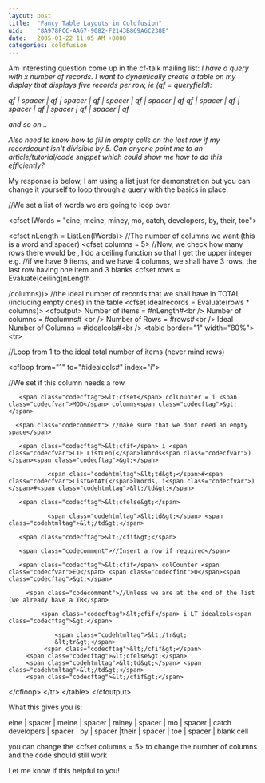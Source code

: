 ```yaml
---
layout: post
title:  "Fancy Table Layouts in Coldfusion"
uid:	"8A978FCC-AA67-9082-F2143B869A6C238E"
date:   2005-01-22 11:05 AM +0000
categories: coldfusion
---
```

Am interesting question come up in the cf-talk mailing list:
<i>I have a query with x number of records. I want to dynamically create a table on my display that displays five records per row, ie (qf = queryfield):

qf | spacer | qf | spacer | qf | spacer | qf | spacer | qf
qf | spacer | qf | spacer | qf | spacer | qf | spacer | qf
 
and so on...

Also need to know how to fill in empty cells on the last row if my recordcount isn't divisible by 5. Can anyone point me to an article/tutorial/code snippet which could show me how to do this efficiently?
</i>

My response is below, I am using a list just for demonstration but you can change it yourself to loop through a query with the basics in place.
<div class="code">
<span class="codecomment">//We set a list of words we are going to loop over</span>

<span class="codecftag">&lt;cfset </span>lWords = <span class="codecfvar">"eine, meine, miney, mo, catch, developers, by, their, toe"</span><span class="codecftag">&gt;</span>

<span class="codecftag">&lt;cfset </span>nLength = <span class="codecfvar">ListLen(</span>lWords<span class="codecfvar">)</span><span class="codecftag">&gt;</span>
<span class="codecomment">//The number of columns we want (this is a word and spacer)</span>
<span class="codecftag">&lt;cfset </span>columns = <span class="codecfint">5</span><span class="codecftag">&gt;</span>
<span class="codecomment">
//Now, we check how many rows there would be , I do a ceiling function
so that I get the upper integer e.g.</span>
<span class="codecomment">//if we have 9 items, and we have 4 columns, we shall have 3 rows, the last row having one item and 3 blanks</span>
<span class="codecftag">&lt;cfset</span> rows = <span class="codecfvar">Evaluate(ceiling(</span>nLength<wbr>
<p>/columns<span class="codecfvar">))</span><span class="codecftag">&gt;</span>
<span class="codecomment">//the ideal number of records that we shall have in TOTAL (including empty ones) in the table</span>
<span class="codecftag">&lt;cfset </span>idealrecords = <span class="codecfvar">Evaluate(</span>rows * columns<span class="codecfvar">)</span><span class="codecftag">&gt;</span>
<span class="codecftag">&lt;cfoutput&gt;</span>
Number of items = #nLength#&lt;br /&gt;
Number of columns = #columns# &lt;br /&gt;
Number of Rows = #rows#&lt;br /&gt;
Ideal Number of Columns = #idealcols#&lt;br /&gt;
<span class="codehtmltag">&lt;table</span> <span class="codehtmlattr">border="</span>1<span class="codehtmlattr">" width="</span>80%<span class="codehtmlattr">"</span><span class="codehtmltag">&gt;</span>
 <span class="codehtmltag">&lt;tr&gt;</span>

  <span class="codecomment">//Loop from 1 to the ideal total number of items (never mind rows)</span>

  <span class="codecftag">&lt;cfloop</span> <span class="codecftag">from="</span>1<span class="codecftag">" to="</span>#idealcols#<span class="codecftag">" index="</span>i<span class="codecftag">"&gt;</span>

  <span class="codecomment">//We set if this column needs a row</span>

       <span class="codecftag">&lt;cfset</span> colCounter = i <span class="codecfvar">MOD</span> columns<span class="codecftag">&gt;</span>

      <span class="codecomment"> //make sure that we dont need an empty space</span>

       <span class="codecftag">&lt;cfif</span> i <span class="codecfvar">LTE ListLen(</span>lWords<span class="codecfvar">)</span><span class="codecftag">&gt;</span>

               <span class="codehtmltag">&lt;td&gt;</span>#<span class="codecfvar">ListGetAt(</span>lWords, i<span class="codecfvar">)</span>#<span class="codehtmltag">&lt;/td&gt;</span>

       <span class="codecftag">&lt;cfelse&gt;</span>

               <span class="codehtmltag">&lt;td&gt;</span> <span class="codehtmltag">&lt;/td&gt;</span>

       <span class="codecftag">&lt;/cfif&gt;</span>

       <span class="codecomment">//Insert a row if required</span>

       <span class="codecftag">&lt;cfif</span> colCounter <span class="codecfvar">EQ</span> <span class="codecfint">0</span><span class="codecftag">&gt;</span>

         <span class="codecomment">//Unless we are at the end of the list (we already have a TR</span>

             <span class="codecftag">&lt;cfif</span> i LT idealcols<span class="codecftag">&gt;</span>

                 <span class="codehtmltag">&lt;/tr&gt;
                 &lt;tr&gt;</span>
              <span class="codecftag">&lt;/cfif&gt;</span>
         <span class="codecftag">&lt;cfelse&gt;</span>
         <span class="codehtmltag">&lt;td&gt;</span> <span class="codehtmltag">&lt;/td&gt;</span>
         <span class="codecftag">&lt;/cfif&gt;</span>
  <span class="codecftag">&lt;/cfloop&gt;</span>
  <span class="codehtmltag">&lt;/tr&gt;
&lt;/table&gt;</span>
  <span class="codecftag">&lt;/cfoutput&gt;</span>
</p>
</div>
What this gives you is:

eine | spacer | meine  | spacer | miney  | spacer | mo  | spacer | catch
developers  | spacer | by | spacer |their  | spacer | toe  | spacer | blank cell

<p>you can change the <span class="codecftag">&lt;cfset </span>columns = <span class="codecfint">5</span><span class="codecftag">&gt; </span> to change the number of columns and the code should still work</p>
<p>Let me know if this helpful to you! </p>